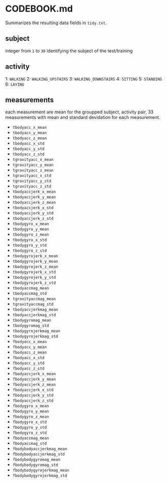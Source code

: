 CODEBOOK.md
================

Summarizes the resulting data fields in `tidy.txt`.

## subject

integer from `1` to `30` identifying the subject of the test/training

## activity

1: `WALKING` 
2: `WALKING_UPSTAIRS` 
3: `WALKING_DOWNSTAIRS` 
4: `SITTING`
5: `STANDING` 
6: `LAYING`

## measurements

each measurement are mean for the groupped subject, activity pair, 33
measurements with mean and standard devidation for each measurement.

  - `tbodyacc_x_mean`
  - `tbodyacc_y_mean`
  - `tbodyacc_z_mean`
  - `tbodyacc_x_std`
  - `tbodyacc_y_std`
  - `tbodyacc_z_std`
  - `tgravityacc_x_mean`
  - `tgravityacc_y_mean`
  - `tgravityacc_z_mean`
  - `tgravityacc_x_std`
  - `tgravityacc_y_std`
  - `tgravityacc_z_std`
  - `tbodyaccjerk_x_mean`
  - `tbodyaccjerk_y_mean`
  - `tbodyaccjerk_z_mean`
  - `tbodyaccjerk_x_std`
  - `tbodyaccjerk_y_std`
  - `tbodyaccjerk_z_std`
  - `tbodygyro_x_mean`
  - `tbodygyro_y_mean`
  - `tbodygyro_z_mean`
  - `tbodygyro_x_std`
  - `tbodygyro_y_std`
  - `tbodygyro_z_std`
  - `tbodygyrojerk_x_mean`
  - `tbodygyrojerk_y_mean`
  - `tbodygyrojerk_z_mean`
  - `tbodygyrojerk_x_std`
  - `tbodygyrojerk_y_std`
  - `tbodygyrojerk_z_std`
  - `tbodyaccmag_mean`
  - `tbodyaccmag_std`
  - `tgravityaccmag_mean`
  - `tgravityaccmag_std`
  - `tbodyaccjerkmag_mean`
  - `tbodyaccjerkmag_std`
  - `tbodygyromag_mean`
  - `tbodygyromag_std`
  - `tbodygyrojerkmag_mean`
  - `tbodygyrojerkmag_std`
  - `fbodyacc_x_mean`
  - `fbodyacc_y_mean`
  - `fbodyacc_z_mean`
  - `fbodyacc_x_std`
  - `fbodyacc_y_std`
  - `fbodyacc_z_std`
  - `fbodyaccjerk_x_mean`
  - `fbodyaccjerk_y_mean`
  - `fbodyaccjerk_z_mean`
  - `fbodyaccjerk_x_std`
  - `fbodyaccjerk_y_std`
  - `fbodyaccjerk_z_std`
  - `fbodygyro_x_mean`
  - `fbodygyro_y_mean`
  - `fbodygyro_z_mean`
  - `fbodygyro_x_std`
  - `fbodygyro_y_std`
  - `fbodygyro_z_std`
  - `fbodyaccmag_mean`
  - `fbodyaccmag_std`
  - `fbodybodyaccjerkmag_mean`
  - `fbodybodyaccjerkmag_std`
  - `fbodybodygyromag_mean`
  - `fbodybodygyromag_std`
  - `fbodybodygyrojerkmag_mean`
  - `fbodybodygyrojerkmag_std`
